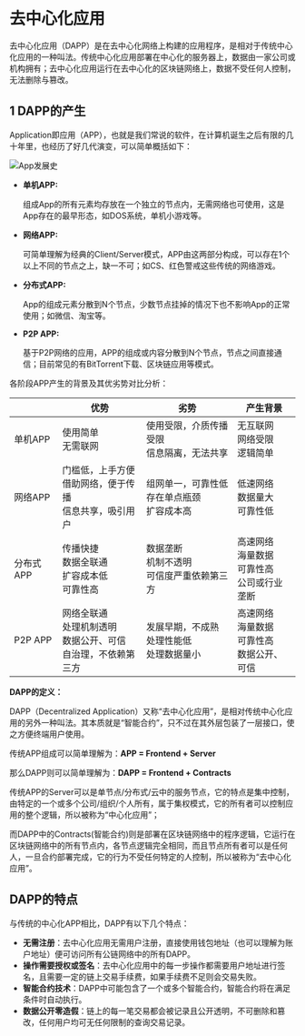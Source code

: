 # 去中心化应用 
去中心化应用（DAPP）是在去中心化网络上构建的应用程序，是相对于传统中心化应用的一种叫法。传统中心化应用部署在中心化的服务器上，数据由一家公司或机构拥有；去中心化应用运行在去中心化的区块链网络上，数据不受任何人控制，无法删除与篡改。

## 1 DAPP的产生

Application即应用（APP），也就是我们常说的软件，在计算机诞生之后有限的几十年里，也经历了好几代演变，可以简单概括如下：

![App发展史](https://public.33.cn/web/storage/upload/20190717/b8831d163089f33cf374db7e4d3b97c8.jpg
 "App发展史")

- **单机APP:**

    组成App的所有元素均存放在一个独立的节点内，无需网络也可使用，这是App存在的最早形态，如DOS系统，单机小游戏等。

- **网络APP:**

    可简单理解为经典的Client/Server模式，APP由这两部分构成，可以存在1个以上不同的节点之上，缺一不可；如CS、红色警戒这些传统的网络游戏。

- **分布式APP:**

    App的组成元素分散到N个节点，少数节点挂掉的情况下也不影响App的正常使用；如微信、淘宝等。

- **P2P APP:**

    基于P2P网络的应用，APP的组成或内容分散到N个节点，节点之间直接通信；目前常见的有BitTorrent下载、区块链应用等模式。

各阶段APP产生的背景及其优劣势对比分析：

||优势|劣势|产生背景|
|--------|--------|--------|--------|
|单机APP|使用简单<br/>无需联网|使用受限，介质传播受限<br/>信息隔离，无法共享|无互联网<br/>网络受限<br/>逻辑简单|
|网络APP|门槛低，上手方便<br/>借助网络，便于传播<br/>信息共享，吸引用户|组网单一，可靠性低<br/>存在单点瓶颈<br/>扩容成本高|低速网络<br/>数据量大<br/>可靠性低|
|分布式APP|传播快捷<br/>数据全联通<br/>扩容成本低<br/>可靠性高|数据垄断<br/>机制不透明<br/>可信度严重依赖第三方|高速网络<br/>海量数据<br/>可靠性高<br/>公司或行业垄断|
|P2P APP|网络全联通<br/>处理机制透明<br/>数据公开、可信<br/>自治理，不依赖第三方|发展早期，不成熟<br/>处理性能低<br/>处理数据量小|高速网络<br/>海量数据<br/>可靠性高<br/>数据公开、可信|

**DAPP的定义：**

DAPP（Decentralized Application）又称“去中心化应用”，是相对传统中心化应用的另外一种叫法。其本质就是“智能合约”，只不过在其外层包装了一层接口，使之方便终端用户使用。

传统APP组成可以简单理解为：**APP = Frontend + Server**

那么DAPP则可以简单理解为：**DAPP = Frontend + Contracts**

传统APP的Server可以是单节点/分布式/云中的服务节点，它的特点是集中控制，由特定的一个或多个公司/组织/个人所有，属于集权模式，它的所有者可以控制应用的整个逻辑，所以被称为“中心化应用”；

而DAPP中的Contracts(智能合约)则是部署在区块链网络中的程序逻辑，它运行在区块链网络中的所有节点内，各节点逻辑完全相同，而且节点所有者可以是任何人，一旦合约部署完成，它的行为不受任何特定的人控制，所以被称为“去中心化应用”。

## DAPP的特点 ##
与传统的中心化APP相比，DAPP有以下几个特点：

- **无需注册**：去中心化应用无需用户注册，直接使用钱包地址（也可以理解为账户地址）便可访问所有公链网络中的所有DAPP。
- **操作需要授权或签名**：去中心化应用中的每一步操作都需要用户地址进行签名，且需要一定的链上交易手续费，如果手续费不足则会交易失败。
- **智能合约技术**：DAPP中可能包含了一个或多个智能合约，智能合约将在满足条件时自动执行。
- **数据公开零造假**：链上的每一笔交易都会被记录且公开透明，不可删除和篡改，任何用户均可无任何限制的查询交易记录。